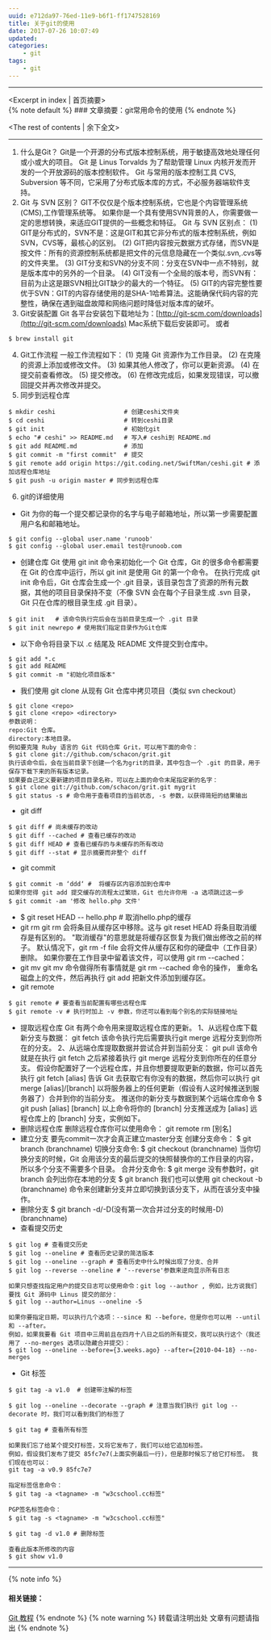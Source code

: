 ```yaml
---
uuid: e712da97-76ed-11e9-b6f1-ff1747528169
title: 关于git的使用
date: 2017-07-26 10:07:49
updated:
categories:
    - git
tags:
    - git
---
```

---
<Excerpt in index | 首页摘要>  
    {% note default %}
    ### 文章摘要：git常用命令的使用
    {% endnote %}
 <!-- more -->
<The rest of contents | 余下全文>
***
1. 什么是Git？
Git是一个开源的分布式版本控制系统，用于敏捷高效地处理任何或小或大的项目。
Git 是 Linus Torvalds 为了帮助管理 Linux 内核开发而开发的一个开放源码的版本控制软件。
Git 与常用的版本控制工具 CVS, Subversion 等不同，它采用了分布式版本库的方式，不必服务器端软件支持。
2. Git 与 SVN 区别？
GIT不仅仅是个版本控制系统，它也是个内容管理系统(CMS),工作管理系统等。
如果你是一个具有使用SVN背景的人，你需要做一定的思想转换，来适应GIT提供的一些概念和特征。
Git 与 SVN 区别点：
(1) GIT是分布式的，SVN不是：这是GIT和其它非分布式的版本控制系统，例如SVN，CVS等，最核心的区别。
(2) GIT把内容按元数据方式存储，而SVN是按文件：所有的资源控制系统都是把文件的元信息隐藏在一个类似.svn,.cvs等的文件夹里。
(3) GIT分支和SVN的分支不同：分支在SVN中一点不特别，就是版本库中的另外的一个目录。
(4) GIT没有一个全局的版本号，而SVN有：目前为止这是跟SVN相比GIT缺少的最大的一个特征。
(5) GIT的内容完整性要优于SVN：GIT的内容存储使用的是SHA-1哈希算法。这能确保代码内容的完整性，确保在遇到磁盘故障和网络问题时降低对版本库的破坏。
3. Git安装配置
Git 各平台安装包下载地址为：[http://git-scm.com/downloads](http://git-scm.com/downloads)
Mac系统下载后安装即可。
或者
```
$ brew install git
```
4. Git工作流程
一般工作流程如下：
(1) 克隆 Git 资源作为工作目录。
(2) 在克隆的资源上添加或修改文件。
(3) 如果其他人修改了，你可以更新资源。
(4) 在提交前查看修改。
(5) 提交修改。
(6) 在修改完成后，如果发现错误，可以撤回提交并再次修改并提交。
5. 同步到远程仓库
```
$ mkdir ceshi                   # 创建ceshi文件夹
$ cd ceshi                      # 转到ceshi目录
$ git init                      # 初始化git
$ echo "# ceshi" >> README.md   # 写入# ceshi到 README.md
$ git add README.md             # 添加
$ git commit -m "first commit"  # 提交
$ git remote add origin https://git.coding.net/SwiftMan/ceshi.git # 添加远程仓库地址
$ git push -u origin master # 同步到远程仓库
```
6. git的详细使用
- Git 为你的每一个提交都记录你的名字与电子邮箱地址，所以第一步需要配置用户名和邮箱地址。
```
$ git config --global user.name 'runoob' 
$ git config --global user.email test@runoob.com
```
- 创建仓库
Git 使用 git init 命令来初始化一个 Git 仓库，Git 的很多命令都需要在 Git 的仓库中运行，所以 git init 是使用 Git 的第一个命令。
在执行完成 git init 命令后，Git 仓库会生成一个 .git 目录，该目录包含了资源的所有元数据，其他的项目目录保持不变（不像 SVN 会在每个子目录生成 .svn 目录，Git 只在仓库的根目录生成 .git 目录）。
```
$ git init   # 该命令执行完后会在当前目录生成一个 .git 目录
$ git init newrepo # 使用我们指定目录作为Git仓库
```
- 以下命令将目录下以 .c 结尾及 README 文件提交到仓库中。
```
$ git add *.c
$ git add README
$ git commit -m "初始化项目版本"
```
- 我们使用 git clone 从现有 Git 仓库中拷贝项目（类似 svn checkout）
```
$ git clone <repo>
$ git clone <repo> <directory>
参数说明：
repo:Git 仓库。
directory:本地目录。
例如要克隆 Ruby 语言的 Git 代码仓库 Grit，可以用下面的命令：
$ git clone git://github.com/schacon/grit.git
执行该命令后，会在当前目录下创建一个名为grit的目录，其中包含一个 .git 的目录，用于保存下载下来的所有版本记录。
如果要自己定义要新建的项目目录名称，可以在上面的命令末尾指定新的名字：
$ git clone git://github.com/schacon/grit.git mygrit
$ git status -s # 命令用于查看项目的当前状态, -s 参数，以获得简短的结果输出
```
- git diff
```
$ git diff # 尚未缓存的改动
$ git diff --cached # 查看已缓存的改动
$ git diff HEAD # 查看已缓存的与未缓存的所有改动
$ git diff --stat # 显示摘要而非整个 diff
```
- git commit
```
$ git commit -m ‘ddd‘ #  将缓存区内容添加到仓库中
如果你觉得 git add 提交缓存的流程太过繁琐，Git 也允许你用 -a 选项跳过这一步
$ git commit -am '修改 hello.php 文件'
```
- $ git reset HEAD -- hello.php  # 取消hello.php的缓存
- git rm
git rm 会将条目从缓存区中移除。这与 git reset HEAD 将条目取消缓存是有区别的。 "取消缓存"的意思就是将缓存区恢复为我们做出修改之前的样子。
默认情况下，git rm -f file 会将文件从缓存区和你的硬盘中（工作目录）删除。
如果你要在工作目录中留着该文件，可以使用 git rm --cached：
- git mv
git mv 命令做得所有事情就是 git rm --cached 命令的操作， 重命名磁盘上的文件，然后再执行 git add 把新文件添加到缓存区。
- git remote
```
$ git remote # 要查看当前配置有哪些远程仓库
$ git remote -v # 执行时加上 -v 参数，你还可以看到每个别名的实际链接地址
```
- 提取远程仓库
Git 有两个命令用来提取远程仓库的更新。
1、从远程仓库下载新分支与数据：
git fetch
该命令执行完后需要执行git merge 远程分支到你所在的分支。
2、从远端仓库提取数据并尝试合并到当前分支：
git pull
该命令就是在执行 git fetch 之后紧接着执行 git merge 远程分支到你所在的任意分支。
假设你配置好了一个远程仓库，并且你想要提取更新的数据，你可以首先执行 git fetch [alias] 告诉 Git 去获取它有你没有的数据，然后你可以执行 git merge [alias]/[branch] 以将服务器上的任何更新（假设有人这时候推送到服务器了）合并到你的当前分支。
推送你的新分支与数据到某个远端仓库命令
$ git push [alias] [branch]
以上命令将你的 [branch] 分支推送成为 [alias] 远程仓库上的 [branch] 分支，实例如下。
- 删除远程仓库
删除远程仓库你可以使用命令：
git remote rm [别名]
- 建立分支
要先commit一次才会真正建立master分支
创建分支命令：
$ git branch (branchname)
切换分支命令:
$ git checkout (branchname)
当你切换分支的时候，Git 会用该分支的最后提交的快照替换你的工作目录的内容， 所以多个分支不需要多个目录。
合并分支命令:
$ git merge 
没有参数时，git branch 会列出你在本地的分支
$ git branch 
我们也可以使用 git checkout -b (branchname) 命令来创建新分支并立即切换到该分支下，从而在该分支中操作。
- 删除分支
$ git branch -d/-D(没有第一次合并过分支的时候用-D) (branchname)
- 查看提交历史
```
$ git log # 查看提交历史
$ git log --oneline # 查看历史记录的简洁版本
$ git log --oneline --graph # 查看历史中什么时候出现了分支、合并
$ git log --reverse --oneline # '--reverse'参数来逆向显示所有日志

如果只想查找指定用户的提交日志可以使用命令：git log --author , 例如，比方说我们要找 Git 源码中 Linus 提交的部分：
$ git log --author=Linus --oneline -5

如果你要指定日期，可以执行几个选项：--since 和 --before，但是你也可以用 --until 和 --after。 
例如，如果我要看 Git 项目中三周前且在四月十八日之后的所有提交，我可以执行这个（我还用了 --no-merges 选项以隐藏合并提交）：
$ git log --oneline --before={3.weeks.ago} --after={2010-04-18} --no-merges
```
- Git 标签
```
$ git tag -a v1.0  # 创建带注解的标签

$ git log --oneline --decorate --graph # 注意当我们执行 git log --decorate 时，我们可以看到我们的标签了

$ git tag # 查看所有标签

如果我们忘了给某个提交打标签，又将它发布了，我们可以给它追加标签。
例如，假设我们发布了提交 85fc7e7(上面实例最后一行)，但是那时候忘了给它打标签。 我们现在也可以：
git tag -a v0.9 85fc7e7

指定标签信息命令：
$ git tag -a <tagname> -m "w3cschool.cc标签"

PGP签名标签命令：
$ git tag -s <tagname> -m "w3cschool.cc标签"

$ git tag -d v1.0 # 删除标签

查看此版本所修改的内容
$ git show v1.0
```
<!-- 内容 -->
***
{% note info %} 
 #### 相关链接：
 [Git 教程](http://www.runoob.com/git/git-tutorial.html)
{% endnote %}
{% note warning %} 
 转载请注明出处 
 文章有问题请指出
{% endnote %}